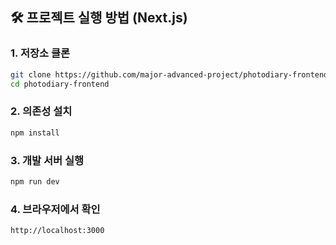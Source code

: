 ## 🛠️ 프로젝트 실행 방법 (Next.js)

### 1. 저장소 클론

```bash
git clone https://github.com/major-advanced-project/photodiary-frontend.git
cd photodiary-frontend
```
### 2. 의존성 설치

```bash
npm install
```

### 3. 개발 서버 실행
```bash
npm run dev
```
### 4. 브라우저에서 확인
```bash
http://localhost:3000
```
